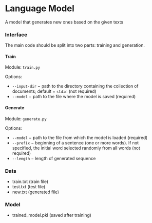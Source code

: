 # Language Model
A model that generates new ones based on the given texts

### Interface

The main code should be split into two parts: training and generation.

#### Train

Module: `train.py`

Options:
  - `--input-dir` − path to the directory containing the collection of documents; default = `stdin`  (not required)
  - `--model` − path to the file where the model is saved (required)
  
#### Generate

Module: `generate.py`

Options:
  - `--model` − path to the file from which the model is loaded (required)
  - `--prefix` − beginning of a sentence (one or more words). If not specified, the initial word selected randomly from all words (not required)
  - `--length` − length of generated sequence
  
### Data

  - train.txt (train file)
  - test.txt (test file)
  - new.txt (generated file)
  
### Model
  - trained_model.pkl (saved after training)
  

